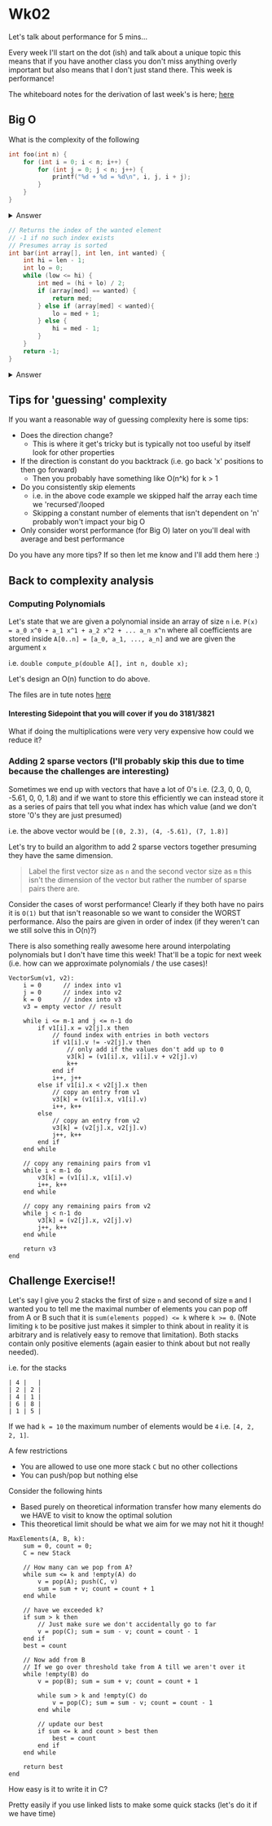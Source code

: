 # Wk02

Let's talk about performance for 5 mins...

Every week I'll start on the dot (ish) and talk about a unique topic this means that if you have another class you don't miss anything overly important but also means that I don't just stand there.  This week is performance!

The whiteboard notes for the derivation of last week's is here; [here](https://github.com/BraedonWooding/Comp2521-T1-2020/tree/master/proof.pdf)

## Big O

What is the complexity of the following

```c
int foo(int n) {
    for (int i = 0; i < n; i++) {
        for (int j = 0; j < n; j++) {
            printf("%d + %d = %d\n", i, j, i + j);
        }
    }
}
```

<details>
<summary>Answer</summary>
<p>

O(n^2)

</p></details>

```c
// Returns the index of the wanted element
// -1 if no such index exists
// Presumes array is sorted
int bar(int array[], int len, int wanted) {
    int hi = len - 1;
    int lo = 0;
    while (low <= hi) {
        int med = (hi + lo) / 2;
        if (array[med] == wanted) {
            return med;
        } else if (array[med] < wanted){
            lo = med + 1;
        } else {
            hi = med - 1;
        }
    }
    return -1;
}
```

<details>
<summary>Answer</summary>
<p>

O(log(n)) is binary search

</p></details>

## Tips for 'guessing' complexity

If you want a reasonable way of guessing complexity here is some tips:

- Does the direction change?
  - This is where it get's tricky but is typically not too useful by itself look for other properties
- If the direction is constant do you backtrack (i.e. go back 'x' positions to then go forward)
  - Then you probably have something like O(n^k) for k > 1
- Do you consistently skip elements
  - i.e. in the above code example we skipped half the array each time we 'recursed'/looped
  - Skipping a constant number of elements that isn't dependent on 'n' probably won't impact your big O
- Only consider worst performance (for Big O) later on you'll deal with average and best performance
  
Do you have any more tips?  If so then let me know and I'll add them here :)

## Back to complexity analysis

### Computing Polynomials

Let's state that we are given a polynomial inside an array of size `n` i.e. `P(x) = a_0 x^0 + a_1 x^1 + a_2 x^2 + ... a_n x^n` where all coefficients are stored inside `A[0..n] = [a_0, a_1, ..., a_n]` and we are given the argument `x`

i.e. `double compute_p(double A[], int n, double x);`

Let's design an O(n) function to do above.

The files are in tute notes [here](https://github.com/BraedonWooding/Comp2521-T1-2020/tree/master/Tute2_Files)

#### Interesting Sidepoint that you will cover if you do 3181/3821

What if doing the multiplications were very very expensive how could we reduce it?

### Adding 2 sparse vectors (I'll probably skip this due to time because the challenges are interesting)

Sometimes we end up with vectors that have a lot of 0's i.e. (2.3, 0, 0, 0, -5.61, 0, 0, 1.8) and if we want to store this efficiently we can instead store it as a series of pairs that tell you what index has which value (and we don't store '0's they are just presumed)

i.e. the above vector would be `[(0, 2.3), (4, -5.61), (7, 1.8)]`

Let's try to build an algorithm to add 2 sparse vectors together presuming they have the same dimension.

> Label the first vector size as `n` and the second vector size as `m` this isn't the dimension of the vector but rather the number of sparse pairs there are.

Consider the cases of worst performance!  Clearly if they both have no pairs it is `O(1)` but that isn't reasonable so we want to consider the WORST performance.  Also the pairs are given in order of index (if they weren't can we still solve this in O(n)?)

There is also something really awesome here around interpolating polynomials but I don't have time this week!  That'll be a topic for next week (i.e. how can we approximate polynomials / the use cases)!

```
VectorSum(v1, v2):
    i = 0      // index into v1
    j = 0      // index into v2
    k = 0      // index into v3
    v3 = empty vector // result

    while i <= m-1 and j <= n-1 do
        if v1[i].x = v2[j].x then
            // found index with entries in both vectors
            if v1[i].v != -v2[j].v then
                // only add if the values don't add up to 0
                v3[k] = (v1[i].x, v1[i].v + v2[j].v)
                k++
            end if
            i++, j++
        else if v1[i].x < v2[j].x then
            // copy an entry from v1
            v3[k] = (v1[i].x, v1[i].v)
            i++, k++
        else
            // copy an entry from v2
            v3[k] = (v2[j].x, v2[j].v)
            j++, k++
        end if
    end while

    // copy any remaining pairs from v1
    while i < m-1 do
        v3[k] = (v1[i].x, v1[i].v)
        i++, k++
    end while

    // copy any remaining pairs from v2
    while j < n-1 do
        v3[k] = (v2[j].x, v2[j].v)
        j++, k++
    end while

    return v3
end
```

## Challenge Exercise!!

Let's say I give you 2 stacks the first of size `n` and second of size `m` and I wanted you to tell me the maximal number of elements you can pop off from A or B such that it is `sum(elements popped) <= k` where `k >= 0`.  (Note limiting `k` to be positive just makes it simpler to think about in reality it is arbitrary and is relatively easy to remove that limitation).  Both stacks contain only positive elements (again easier to think about but not really needed).

i.e. for the stacks

```
| 4 |   |
| 2 | 2 |
| 4 | 1 |
| 6 | 8 |
| 1 | 5 |
```

If we had `k = 10` the maximum number of elements would be `4` i.e. `[4, 2, 2, 1]`.

A few restrictions

- You are allowed to use one more stack `C` but no other collections
- You can push/pop but nothing else

Consider the following hints

- Based purely on theoretical information transfer how many elements do we HAVE to visit to know the optimal solution
- This theoretical limit should be what we aim for we may not hit it though!

```
MaxElements(A, B, k):
    sum = 0, count = 0;
    C = new Stack

    // How many can we pop from A?
    while sum <= k and !empty(A) do
        v = pop(A); push(C, v)
        sum = sum + v; count = count + 1
    end while

    // have we exceeded k?
    if sum > k then
        // Just make sure we don't accidentally go to far
        v = pop(C); sum = sum - v; count = count - 1
    end if
    best = count

    // Now add from B
    // If we go over threshold take from A till we aren't over it
    while !empty(B) do
        v = pop(B); sum = sum + v; count = count + 1

        while sum > k and !empty(C) do
            v = pop(C); sum = sum - v; count = count - 1
        end while

        // update our best
        if sum <= k and count > best then
            best = count
        end if
    end while

    return best
end
```

How easy is it to write it in C?

Pretty easily if you use linked lists to make some quick stacks (let's do it if we have time)
